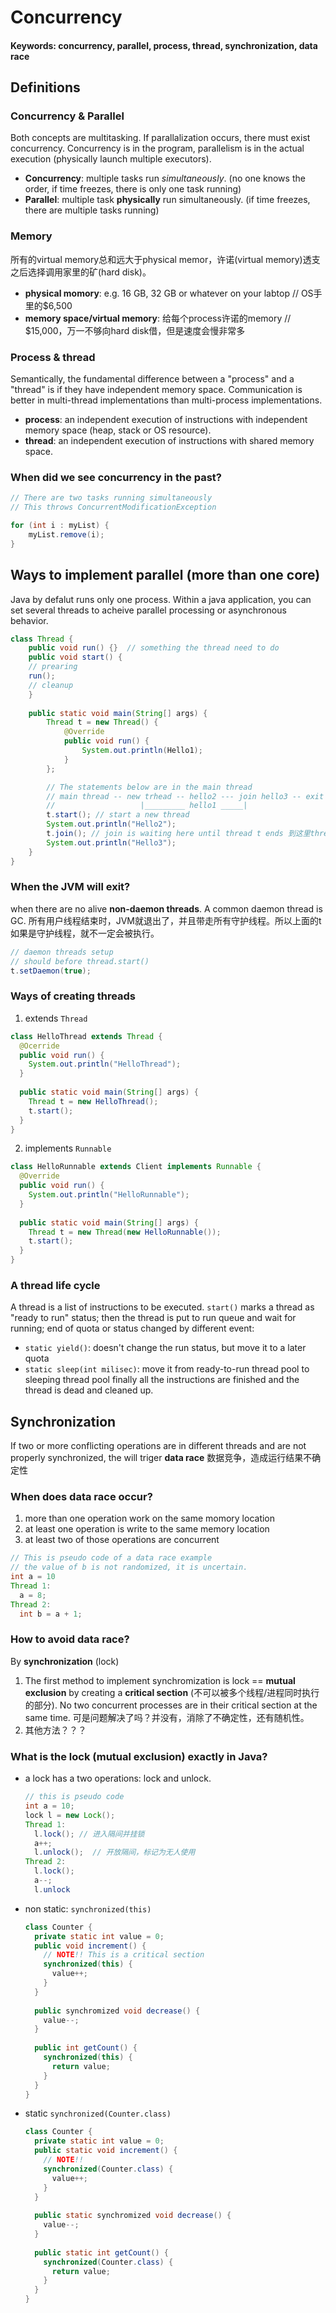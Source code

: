 # Concurrency
#### Keywords: concurrency, parallel, process, thread, synchronization, data race

## Definitions

### Concurrency & Parallel
Both concepts are multitasking. If parallalization occurs, there must exist concurrency. Concurrency is in the program, parallelism is in the actual execution (physically launch multiple executors).
* **Concurrency**: multiple tasks run *simultaneously*. (no one knows the order, if time freezes, there is only one task running)
* **Parallel**: multiple task **physically** run simultaneously. (if time freezes, there are multiple tasks running)

### Memory
所有的virtual memory总和远大于physical memor，许诺(virtual memory)透支之后选择调用家里的矿(hard disk)。
* **physical momory**: e.g. 16 GB, 32 GB or whatever on your labtop // OS手里的$6,500
* **memory space/virtual memory**: 给每个process许诺的memory // $15,000，万一不够向hard disk借，但是速度会慢非常多

### Process & thread
Semantically, the fundamental difference between a "process" and a "thread" is if they have independent memory space. Communication is better in multi-thread implementations than multi-process implementations.
* **process**: an independent execution of instructions with independent memory space (heap, stack or OS resource).
* **thread**: an independent execution of instructions with shared memory space. 

### When did we see concurrency in the past?
```Java
// There are two tasks running simultaneously
// This throws ConcurrentModificationException

for (int i : myList) {
    myList.remove(i);
}
```

## Ways to implement parallel (more than one core)
Java by defalut runs only one process. Within a java application, you can set several threads to acheive parallel processing or asynchronous behavior.
```java
class Thread {
    public void run() {}  // something the thread need to do
    public void start() {
    // prearing
    run();
    // cleanup
    }
    
    public static void main(String[] args) {
        Thread t = new Thread() {
            @Override
            public void run() {
                System.out.println(Hello1);
            }
        };

        // The statements below are in the main thread
        // main thread -- new trhead -- hello2 --- join hello3 -- exit
        //                   |_________ hello1 _____|
        t.start(); // start a new thread
        System.out.println("Hello2");
        t.join(); // join is waiting here until thread t ends 到这里thread一定死了
        System.out.println("Hello3");
    }
}
```

### When the JVM will exit?
when there are no alive **non-daemon threads**. A common daemon thread is GC.
所有用户线程结束时，JVM就退出了，并且带走所有守护线程。所以上面的t如果是守护线程，就不一定会被执行。
```java
// daemon threads setup
// should before thread.start()
t.setDaemon(true);
```

### Ways of creating threads
1. extends `Thread`
  ```java
  class HelloThread extends Thread {
    @Ocerride
    public void run() {
      System.out.println("HelloThread");
    }
    
    public static void main(String[] args) {
      Thread t = new HelloThread();
      t.start();
    }
  }
  ```
2. implements `Runnable`
  ```java
  class HelloRunnable extends Client implements Runnable {
    @Override
    public void run() {
      System.out.println("HelloRunnable");
    }
    
    public static void main(String[] args) {
      Thread t = new Thread(new HelloRunnable());
      t.start();
    }
  }
  
  ```

### A thread life cycle
A thread is a list of instructions to be executed. `start()` marks a thread as "ready to run" status; then the thread is put to run queue and wait for running; end of quota or status changed by different event:
* `static yield()`: doesn't change the run status, but move it to a later quota
* `static sleep(int milisec)`: move it from ready-to-run thread pool to sleeping thread pool
finally all the instructions are finished and the thread is dead and cleaned up.


## Synchronization
If two or more conflicting operations are in different threads and are not properly synchronized, the will triger **data race** 数据竞争，造成运行结果不确定性

### When does data race occur?
  1. more than one operation work on the same momory location
  2. at least one operation is write to the same memory location
  3. at least two of those operations are concurrent
  
  ```java
  // This is pseudo code of a data race example
  // the value of b is not randomized, it is uncertain.
  int a = 10
  Thread 1:
    a = 8;
  Thread 2:
    int b = a + 1; 
  ```
### How to avoid data race?
By **synchronization** (lock)
1. The first method to implement synchromization is lock == **mutual exclusion** by creating a **critical section** (不可以被多个线程/进程同时执行的部分). No two concurrent processes are in their critical section at the same time. 可是问题解决了吗？并没有，消除了不确定性，还有随机性。
2. 其他方法？？？

### What is the lock (mutual exclusion) exactly in Java?
* a lock has a two operations: lock and unlock.
  ```java
  // this is pseudo code
  int a = 10;
  lock l = new Lock();
  Thread 1:
    l.lock(); // 进入隔间并挂锁
    a++;
    l.unlock();  // 开放隔间，标记为无人使用
  Thread 2:
    l.lock();
    a--;
    l.unlock
  ```
* non static: `synchronized(this)`
  ```java
  class Counter {
    private static int value = 0;
    public void increment() {
      // NOTE!! This is a critical section
      synchronized(this) {
        value++;
      }
    }
    
    public synchromized void decrease() {
      value--;
    }
    
    public int getCount() {
      synchronized(this) {
        return value;
      }
    }
  }
  ```
* static `synchronized(Counter.class)`
  ```java
  class Counter {
    private static int value = 0;
    public static void increment() {
      // NOTE!!
      synchronized(Counter.class) {
        value++;
      }
    }
    
    public static synchromized void decrease() {
      value--;
    }
    
    public static int getCount() {
      synchronized(Counter.class) {
        return value;
      }
    }
  }
  ```
